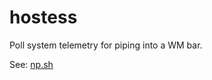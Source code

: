 # hostess

Poll system telemetry for piping into a WM bar.

See: [np.sh](https://github.com/weirdtales/cfg/blob/master/herbstluftwm/bin/herb/np.sh)
